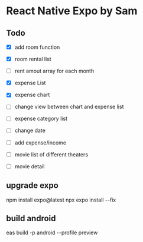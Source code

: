 # React Native Expo by Sam

## Todo
- [x] add room function
- [x] room rental list
- [ ] rent amout array for each month
- [x] expense List
- [x] expense chart
- [ ] change view between chart and expense list
- [ ] expense category list
- [ ] change date
- [ ] add expense/income
- [ ] movie list of different theaters
- [ ] movie detail


## upgrade expo
npm install expo@latest
npx expo install --fix


## build android
eas build -p android --profile preview